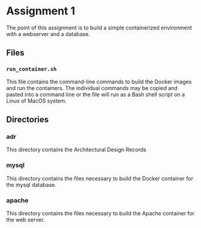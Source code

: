 # Assignment 1

The point of this assignment is to build a simple containerized environment with a webserver and a database.

## Files

### `run_container.sh`

This file contains the command-line commands to build the Docker images and run the containers. The individual commands may be copied and pasted into a command line or the file will run as a Bash shell script on a Linux of MacOS system.

## Directories

### adr

This directory contains the Architectural Design Records

### mysql

This directory contains the files necessary to build the Docker container for the mysql database.

### apache

This directory contains the files necessary to build the Apache container for the web server.
